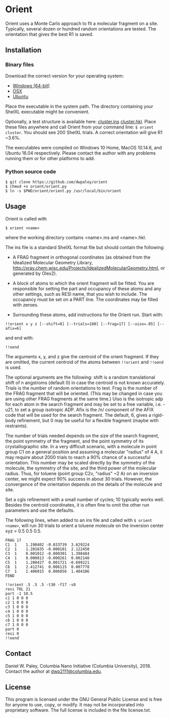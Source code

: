 # Orient

Orient uses a Monte Carlo approach to fit a molecular fragment on a site.
Typically, several dozen or hundred random orientations are tested. The
orientation that gives the best R1 is saved.

## Installation

### Binary files

Download the correct version for your operating system:

* [Windows (64-bit)](https://github.com/dwpaley/orient/raw/master/bin/win64/orient.exe)
* [OSX](https://github.com/dwpaley/orient/raw/master/bin/osx/orient)
* [Ubuntu](https://github.com/dwpaley/orient/raw/master/bin/ubuntu1604/orient)

Place the executable in the system path. The directory containing your ShelXL executable
might be convenient.

Optionally, a test structure is available here: [cluster.ins](https://github.com/dwpaley/orient/raw/master/test/cluster.ins)
[cluster.hkl](https://github.com/dwpaley/orient/raw/master/test/cluster.hkl). Place these files anywhere and call Orient from
your command line: `$ orient cluster`. You should see 200 ShelXL trials. A correct orientation will give R1 ~3.6%.

The executables were compiled on Windows 10 Home, MacOS 10.14.6, and Ubuntu 16.04 respectively. Please contact the author
with any problems running them or for other platforms to add.

### Python source code

```
$ git clone https://github.com/dwpaley/orient
$ chmod +x orient/orient.py
$ ln -s $PWD/orient/orient.py /usr/local/bin/orient
```

## Usage

Orient is called with

`$ orient <name>`

where the working directory contains \<name\>.ins and \<name\>.hkl.

The ins file is a standard ShelXL format file but should contain the following:

* A FRAG fragment in orthogonal coordinates (as obtained from the Idealized
Molecular Geometry Library, 
http://xray.chem.wisc.edu/Projects/IdealizedMolecularGeometry.html, or generated
by Olex2).

* A block of atoms to which the orient fragment will be fitted. You are 
responsible for setting the part and occupancy of these atoms and any other
settings, such as RESI name, that you wish to include. The occupancy must be
set on a PART line. The coordinates may be filled with zeroes.

* Surrounding these atoms, add instructions for the Orient run. Start with:

`!!orient x y z [--shift=0] [--trials=100] [--frag=17] [--uiso=.05] [--afix=6]`

and end with:

`!!oend`

The arguments x, y, and z give the centroid of the orient fragment. If they are
omitted, the current centroid of the atoms between `!!orient` and `!!oend` is
used.

The optional arguments are the following: shift is a random translational shift 
of n angstroms (default 0) in case the centroid is not known accurately. 
Trials is the number of random orientations to test. Frag is the number of the 
FRAG fragment that will be oriented. (This may be changed in case you are using
other FRAG fragments at the same time.) Uiso is the isotropic adp for each atom
in the search fragment and may be set to a free variable, i.e. -u21, to set a 
group isotropic ADP. Afix is the /n/ component of the AFIX code that will be
used for the search fragment. The default, 6, gives a rigid-body refinement, 
but 0 may be useful for a flexible fragment (maybe with restraints).

The number of trials needed depends on the size of the search fragment, the
point symmetry of the fragment, and the point symmetry of its crystallographic
site. In a very difficult scenario, with a molecule in point group C1 on a
general position and assuming a molecular "radius" of 4 A, it may require about
2000 trials to reach a 90% chance of a successful orientation. This number may
be scaled directly by the symmetry of the molecule, the symmetry of the site,
and the third power of the molecular radius. Thus, for toluene (point group C2v,
"radius" ~2 A) on an inversion center, we might expect 90% success in about 30
trials. However, the convergence of the orientation depends on the details of 
the molecule and site.

Set a cgls refinement with a small number of cycles; 10 typically works well.
Besides the centroid coordinates, it is often fine to omit the other run
parameters and use the defaults.

The following lines, when added to an ins file and called with `$ orient <name>`,
will run 30 trials to orient a toluene molecule on the inversion center 
xyz = 0.5 0.5 0.5.

```
FRAG 17
C1  1	 1.198402 -0.033739  3.629224
C2  1	 1.201835 -0.000101  2.122450
C3  1	 0.001012 -0.000301  1.398484
C4  1	 0.000813 -0.000261  0.002140
C5  1	 1.208427  0.001721 -0.699221
C6  1	 2.412741  0.006115  0.007778
C7  1	 2.406015  0.006056  1.404106
FEND

!!orient .5 .5 .5 -t30 -f17 -s0
resi TOL 21
part -1 10.5
c1 1 0 0 0
c2 1 0 0 0
c3 1 0 0 0
c4 1 0 0 0
c5 1 0 0 0
c6 1 0 0 0
c7 1 0 0 0
part 0
resi 0
!!oend
```

## Contact
Daniel W. Paley, Columbia Nano Initiative (Columbia University), 2018. 
Contact the author at dwp2111@columbia.edu.

## License
This program is licensed under the GNU General Public License and is free for
anyone to use, copy, or modify. It may not be incorporated into proprietary
software. The full license is included in the file license.txt.
